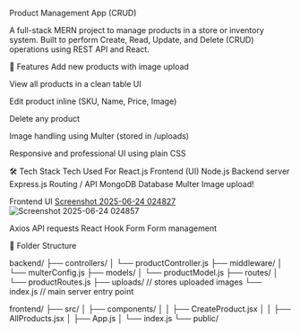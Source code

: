 Product Management App (CRUD)

A full-stack MERN project to manage products in a store or inventory system. Built to perform Create, Read, Update, and Delete (CRUD) operations using REST API and React.

🚀 Features
 Add new products with image upload

 View all products in a clean table UI

 Edit product inline (SKU, Name, Price, Image)

 Delete any product

 Image handling using Multer (stored in /uploads)

 Responsive and professional UI using plain CSS

🛠️ Tech Stack
Tech	Used For
React.js	Frontend (UI)
Node.js	Backend server
Express.js	Routing / API
MongoDB	Database
Multer	Image upload!

Frontend UI
[Screenshot 2025-06-24 024827](https://github.com/user-attachments/assets/8b523e16-1d58-4564-9c6f-e590d86b4d78)
![Screenshot 2025-06-24 024857](https://github.com/user-attachments/assets/f32e8305-dd07-4ebc-8230-684b3b9cbefe)

Axios	API requests
React Hook Form	Form management

📁 Folder Structure

backend/
├── controllers/
│   └── productController.js
├── middleware/
│   └── multerConfig.js
├── models/
│   └── productModel.js
├── routes/
│   └── productRoutes.js
├── uploads/         // stores uploaded images
└── index.js         // main server entry point

frontend/
├── src/
│   ├── components/
│   │   ├── CreateProduct.jsx
│   │   ├── AllProducts.jsx
│   ├── App.js
│   └── index.js
└── public/


